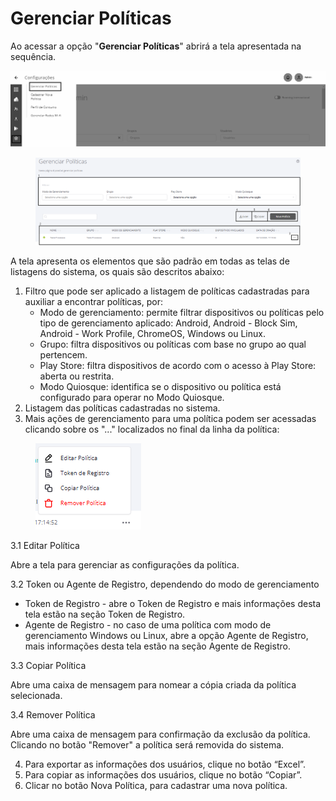 # Gerenciar Políticas

Ao acessar a opção "**Gerenciar Políticas**" abrirá a tela apresentada na sequência.

![](<../../../../.gitbook/assets/0 (20).png>)

<figure><img src="../../../../.gitbook/assets/Captura de tela 2024-12-02 141600.png" alt=""><figcaption></figcaption></figure>

A tela apresenta os elementos que são padrão em todas as telas de listagens do sistema, os quais são descritos abaixo:

1. Filtro que pode ser aplicado a listagem de políticas cadastradas para auxiliar a encontrar políticas, por:&#x20;
   * Modo de gerenciamento: permite filtrar dispositivos ou políticas pelo tipo de gerenciamento aplicado: Android, Android - Block Sim, Android - Work Profile, ChromeOS, Windows ou Linux.
   * Grupo: filtra dispositivos ou políticas com base no grupo ao qual pertencem.
   * Play Store: filtra dispositivos de acordo com o acesso à Play Store: aberta ou restrita.
   * Modo Quiosque: identifica se o dispositivo ou política está configurado para operar no Modo Quiosque.
2. Listagem das políticas cadastradas no sistema.
3. Mais ações de gerenciamento para uma política podem ser acessadas clicando sobre os "..." localizados no final da linha da política:

<figure><img src="../../../../.gitbook/assets/image.png" alt=""><figcaption></figcaption></figure>

3.1 Editar Política

Abre a tela para gerenciar as configurações da política.

3.2 Token ou Agente de Registro, dependendo do modo de gerenciamento

* Token de Registro - abre o Token de Registro e mais informações desta tela estão na seção Token de Registro.
* Agente de Registro - no caso de uma política com modo de gerenciamento Windows ou Linux, abre a opção Agente de Registro, mais informações desta tela estão na seção Agente de Registro.

3.3 Copiar Política

Abre uma caixa de mensagem para nomear a cópia criada da política selecionada.&#x20;

3.4 Remover Política

Abre uma caixa de mensagem para confirmação da exclusão da política. Clicando no botão "Remover" a política será removida do sistema.

4. Para exportar as informações dos usuários, clique no botão “Excel”.
5. Para copiar as informações dos usuários, clique no botão “Copiar”.
6. Clicar no botão Nova Política, para cadastrar uma nova política.
